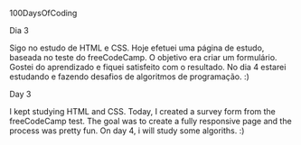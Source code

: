 100DaysOfCoding

Dia 3

Sigo no estudo de HTML e CSS. Hoje efetuei uma página de estudo, baseada no teste do freeCodeCamp. O objetivo era criar um formulário. Gostei do aprendizado e fiquei satisfeito com o resultado. No dia 4 estarei estudando e fazendo desafios de algoritmos de programação. :)

Day 3

I kept studying HTML and CSS. Today, I created a survey form from the freeCodeCamp test. The goal was to create a fully responsive page and the process was pretty fun. On day 4, i will study some algoriths. :)